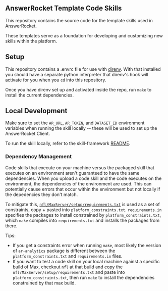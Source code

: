 ## AnswerRocket Template Code Skills

This repository contains the source code for the template skills used in AnswerRocket. 

These templates serve as a foundation for developing and customizing new skills within the platform.

## Setup

This repository contains a .envrc file for use with [direnv](https://direnv.net/docs/installation.html). With that installed you should have a separate python interpreter that direnv's hook will activate for you when you `cd` into this repository.

Once you have direnv set up and activated inside the repo, run `make` to install the current dependencies.

## Local Development

Make sure to set the `AR_URL`, `AR_TOKEN`, and `DATASET_ID` environment variables when running the skill locally -- these will be used to set up the AnswerRocket Client. 

To run the skill locally, refer to the skill-framework [README](https://github.com/answerrocket/skill-framework/tree/main).

### Dependency Management

Code skills that execute on your machine versus the packaged skill that executes on an environment aren't guaranteed to have the same dependencies. When you upload a code skill and the code executes on the environment, the dependencies of the environment are used. This can potentially cause errors that occur within the environment but not locally if the depedencies they don't match.

To mitigate this, [`nfl/MaxServer/setup/requirements.txt`](https://bitbucket.org/aglabs/nfl/src/main/MaxServer/setup/requirements.txt) is used as a set of constraints, copy + pasted into `platform_constraints.txt`. `requirements.in` specifies the packages to install constrained by `platform_constraints.txt`, which `make` compiles into `requirements.txt` and installs the packages from there.

Tips:
- If you get a constraints error when running `make`, most likely the version of `ar-analytics` package is different between the `platform_constraints.txt` and `requirements.in` files.
- If you want to test a code skill on your local machine against a specific build of Max, checkout `nfl` at that build and copy the `nfl/MaxServer/setup/requirements.txt` and paste into `platform_constraints.txt`, then run `make` to install the dependencies constrained by that max build.